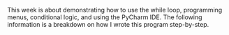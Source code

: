 This week is about demonstrating how to use the while loop, programming menus, conditional logic, and using the PyCharm IDE. The following information is a breakdown on how I wrote this program step-by-step.
